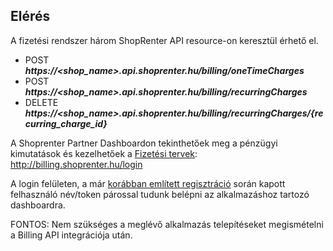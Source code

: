 ## Elérés

A fizetési rendszer három ShopRenter API resource-on keresztül érhető el.
- POST _**https://<shop_name>.api.shoprenter.hu/billing/oneTimeCharges**_
- POST _**https://<shop_name>.api.shoprenter.hu/billing/recurringCharges**_
- DELETE _**https://<shop_name>.api.shoprenter.hu/billing/recurringCharges/{recurring_charge_id}**_

A Shoprenter Partner Dashboardon tekinthetőek meg a pénzügyi kimutatások és kezelhetőek a [Fizetési tervek](../docs/plan.md):
http://billing.shoprenter.hu/login

A login felületen, a már [korábban említett regisztráció](../docs/settings.md) során kapott felhasználó név/token párossal tudunk belépni az alkalmazáshoz tartozó dashboardra.

FONTOS: Nem szükséges a meglévő alkalmazás telepítéseket megismételni a Billing API integrációja után.

